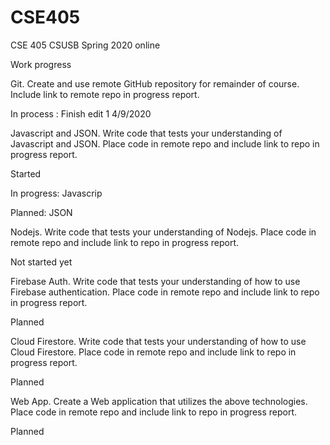 # CSE405


CSE 405 CSUSB Spring 2020 online

Work progress

Git. Create and use remote GitHub repository for remainder of course. Include link to remote repo in progress report.

In process  : 
Finish edit 1 4/9/2020

Javascript and JSON. Write code that tests your understanding of Javascript and JSON. Place code in remote repo and include link to repo in progress report.

Started

In progress: Javascrip

Planned: JSON


Nodejs. Write code that tests your understanding of Nodejs. Place code in remote repo and include link to repo in progress report.

Not started yet

Firebase Auth. Write code that tests your understanding of how to use Firebase authentication. Place code in remote repo and include link to repo in progress report.

Planned

Cloud Firestore. Write code that tests your understanding of how to use Cloud Firestore. Place code in remote repo and include link to repo in progress report.

Planned

Web App. Create a Web application that utilizes the above technologies. Place code in remote repo and include link to repo in progress report.

Planned

